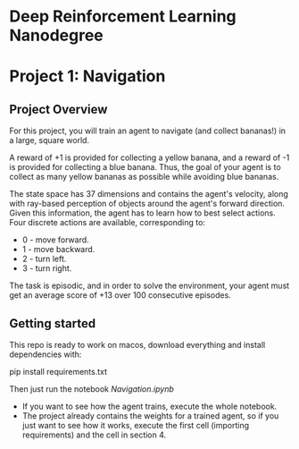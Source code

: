 # Deep Reinforcement Learning Nanodegree
# Project 1: Navigation

## Project Overview

For this project, you will train an agent to navigate (and collect bananas!) in a large, square world.

A reward of +1 is provided for collecting a yellow banana, and a reward of -1 is provided for collecting a blue banana. Thus, the goal of your agent is to collect as many yellow bananas as possible while avoiding blue bananas.

The state space has 37 dimensions and contains the agent's velocity, along with ray-based perception of objects around the agent's forward direction. Given this information, the agent has to learn how to best select actions. Four discrete actions are available, corresponding to:

* 0 - move forward.
* 1 - move backward.
* 2 - turn left.
* 3 - turn right.

The task is episodic, and in order to solve the environment, your agent must get an average score of +13 over 100 consecutive episodes.


## Getting started

This repo is ready to work on macos, download everything and install dependencies with:

pip install requirements.txt

Then just run the notebook *Navigation.ipynb*
* If you want to see how the agent trains, execute the whole notebook.
* The project already contains the weights for a trained agent, so if you just want to see how it works, execute the first cell (importing requirements) and the cell in section 4. 


